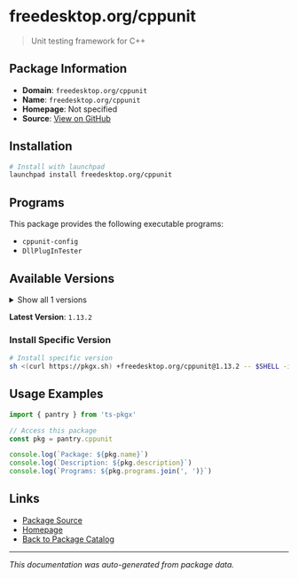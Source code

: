 # freedesktop.org/cppunit

> Unit testing framework for C++

## Package Information

- **Domain**: `freedesktop.org/cppunit`
- **Name**: `freedesktop.org/cppunit`
- **Homepage**: Not specified
- **Source**: [View on GitHub](https://github.com/pkgxdev/pantry/tree/main/projects/freedesktop.org/cppunit/package.yml)

## Installation

```bash
# Install with launchpad
launchpad install freedesktop.org/cppunit
```

## Programs

This package provides the following executable programs:

- `cppunit-config`
- `DllPlugInTester`

## Available Versions

<details>
<summary>Show all 1 versions</summary>

- `1.13.2`

</details>

**Latest Version**: `1.13.2`

### Install Specific Version

```bash
# Install specific version
sh <(curl https://pkgx.sh) +freedesktop.org/cppunit@1.13.2 -- $SHELL -i
```

## Usage Examples

```typescript
import { pantry } from 'ts-pkgx'

// Access this package
const pkg = pantry.cppunit

console.log(`Package: ${pkg.name}`)
console.log(`Description: ${pkg.description}`)
console.log(`Programs: ${pkg.programs.join(', ')}`)
```

## Links

- [Package Source](https://github.com/pkgxdev/pantry/tree/main/projects/freedesktop.org/cppunit/package.yml)
- [Homepage](#)
- [Back to Package Catalog](../../../package-catalog.md)

---

*This documentation was auto-generated from package data.*
